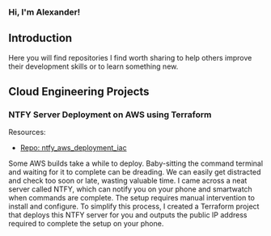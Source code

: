 ### Hi, I'm Alexander!

## Introduction

Here you will find repositories I find worth sharing to help others improve their development skills or to learn something new. 

## Cloud Engineering Projects

### NTFY Server Deployment on AWS using Terraform
Resources:
- [Repo: ntfy_aws_deployment_iac](https://github.com/Linuxander/ntfy_aws_deployment_iac)

Some AWS builds take a while to deploy.  Baby-sitting the command terminal and waiting for it to complete can be dreading.  We can easily get distracted and check too soon or late, wasting valuable time.  I came across a neat server called NTFY, which can notify you on your phone and smartwatch when commands are complete.  The setup requires manual intervention to install and configure.  To simplify this process, I created a Terraform project that deploys this NTFY server for you and outputs the public IP address required to complete the setup on your phone.

<!--
**Linuxander/linuxander** is a ✨ _special_ ✨ repository because its `README.md` (this file) appears on your GitHub profile.

Here are some ideas to get you started:

- 🔭 I’m currently working on ...
- 🌱 I’m currently learning ...
- 👯 I’m looking to collaborate on ...
- 🤔 I’m looking for help with ...
- 💬 Ask me about ...
- 📫 How to reach me: ...
- 😄 Pronouns: ...
- ⚡ Fun fact: ...
-->
